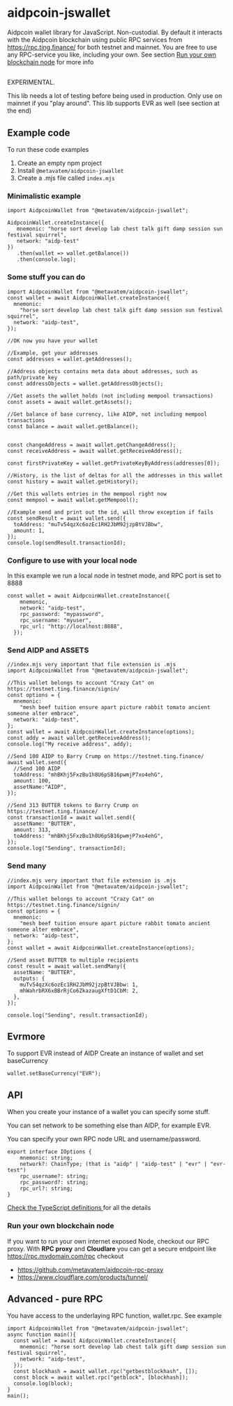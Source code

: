# aidpcoin-jswallet

Aidpcoin wallet library for JavaScript.
Non-custodial.
By default it interacts with the Aidpcoin blockchain using public RPC services from
https://rpc.ting.finance/ for both testnet and mainnet.
You are free to use any RPC-service you like, including your own.
See section [Run your own blockchain node](#run-your-own-blockchain-node) for more info

##

EXPERIMENTAL.

This lib needs a lot of testing before being used in production.
Only use on mainnet if you "play around".
This lib supports EVR as well (see section at the end)
### 
## Example code

To run these code examples

1. Create an empty npm project
2. Install `@metavatem/aidpcoin-jswallet`
3. Create a .mjs file called `index.mjs`

### Minimalistic example

```
import AidpcoinWallet from "@metavatem/aidpcoin-jswallet";

AidpcoinWallet.createInstance({
   mnemonic: "horse sort develop lab chest talk gift damp session sun festival squirrel",
   network: "aidp-test"
})
   .then(wallet => wallet.getBalance())
   .then(console.log);
```
### Some stuff you can do
```
import AidpcoinWallet from "@metavatem/aidpcoin-jswallet";
const wallet = await AidpcoinWallet.createInstance({
  mnemonic:
    "horse sort develop lab chest talk gift damp session sun festival squirrel",
  network: "aidp-test",
});

//OK now you have your wallet

//Example, get your addresses
const addresses = wallet.getAddresses();

//Address objects contains meta data about addresses, such as path/private key
const addressObjects = wallet.getAddressObjects();
 
//Get assets the wallet holds (not including mempool transactions) 
const assets = await wallet.getAssets();

//Get balance of base currency, like AIDP, not including mempool transactions
const balance = await wallet.getBalance();


const changeAddress = await wallet.getChangeAddress();
const receiveAddress = await wallet.getReceiveAddress();

const firstPrivateKey = wallet.getPrivateKeyByAddress(addresses[0]);

//History, is the list of deltas for all the addresses in this wallet
const history = await wallet.getHistory();

//Get this wallets entries in the mempool right now
const mempool = await wallet.getMempool();
 
//Example send and print out the id, will throw exception if fails
const sendResult = await wallet.send({
  toAddress: "muTv54qzXc6ozEc1RH2JbM92jzpBtVJBbw",
  amount: 1,
});
console.log(sendResult.transactionId);
```
### Configure to use with your local node

In this example we run a local node in testnet mode, and RPC port is set to 8888

```
const wallet = await AidpcoinWallet.createInstance({
    mnemonic,
    network: "aidp-test",
    rpc_password: "mypassword",
    rpc_username: "myuser",
    rpc_url: "http://localhost:8888",
  });
```

### Send AIDP and ASSETS

```
//index.mjs very important that file extension is .mjs
import AidpcoinWallet from "@metavatem/aidpcoin-jswallet";

//This wallet belongs to account "Crazy Cat" on https://testnet.ting.finance/signin/
const options = {
  mnemonic:
    "mesh beef tuition ensure apart picture rabbit tomato ancient someone alter embrace",
  network: "aidp-test",
};
const wallet = await AidpcoinWallet.createInstance(options);
const addy = await wallet.getReceiveAddress();
console.log("My receive address", addy);

//Send 100 AIDP to Barry Crump on https://testnet.ting.finance/
await wallet.send({
  //Send 100 AIDP
  toAddress: "mhBKhj5FxzBu1h8U6pSB16pwmjP7xo4ehG",
  amount: 100,
  assetName:"AIDP",
});

//Send 313 BUTTER tokens to Barry Crump on https://testnet.ting.finance/
const transactionId = await wallet.send({
  assetName: "BUTTER",
  amount: 313,
  toAddress: "mhBKhj5FxzBu1h8U6pSB16pwmjP7xo4ehG",
});
console.log("Sending", transactionId);
```

### Send many

```
//index.mjs very important that file extension is .mjs
import AidpcoinWallet from "@metavatem/aidpcoin-jswallet";

//This wallet belongs to account "Crazy Cat" on https://testnet.ting.finance/signin/
const options = {
  mnemonic:
    "mesh beef tuition ensure apart picture rabbit tomato ancient someone alter embrace",
  network: "aidp-test",
};
const wallet = await AidpcoinWallet.createInstance(options);

//Send asset BUTTER to multiple recipients
const result = await wallet.sendMany({
  assetName: "BUTTER",
  outputs: {
    muTv54qzXc6ozEc1RH2JbM92jzpBtVJBbw: 1,
    mhWahrbRX6xBBrRjCo6ZkazaugXftD1CbM: 2,
  },
});

console.log("Sending", result.transactionId);

```

## Evrmore

To support EVR instead of AIDP
Create an instance of wallet and set baseCurrency

```
wallet.setBaseCurrency("EVR");
```

## API

When you create your instance of a wallet you can specify some stuff.

You can set network to be something else than AIDP, for example EVR.

You can specify your own RPC node URL and username/password.

```
export interface IOptions {
    mnemonic: string;
    network?: ChainType; (that is "aidp" | "aidp-test" | "evr" | "evr-test")
    rpc_username?: string;
    rpc_password?: string;
    rpc_url?: string;
}
```

[Check the TypeScript definitions ](./dist/types.d.ts) for all the details

### Run your own blockchain node

If you want to run your own internet exposed Node, checkout our RPC proxy.
With **RPC proxy** and **Cloudlare** you can get a secure endpoint like
https://rpc.mydomain.com/rpc
checkout

- https://github.com/metavatem/aidpcoin-rpc-proxy
- https://www.cloudflare.com/products/tunnel/

## Advanced - pure RPC

You have access to the underlaying RPC function, wallet.rpc.
See example

```
import AidpcoinWallet from "@metavatem/aidpcoin-jswallet";
async function main(){
  const wallet = await AidpcoinWallet.createInstance({
    mnemonic: "horse sort develop lab chest talk gift damp session sun festival squirrel",
    network: "aidp-test",
  });
  const blockhash = await wallet.rpc("getbestblockhash", []);
  const block = await wallet.rpc("getblock", [blockhash]);
  console.log(block);
}
main();
```
